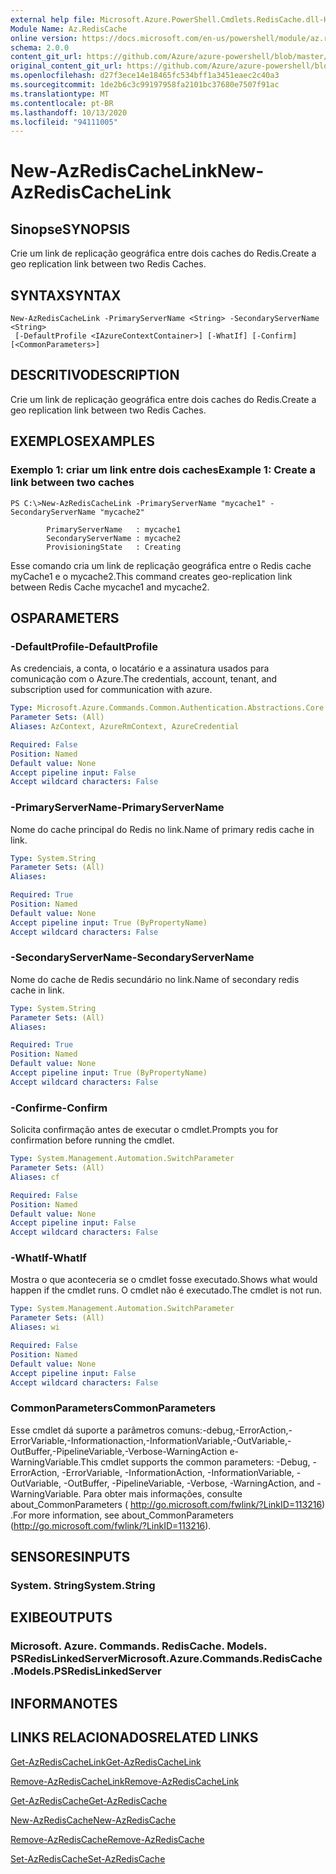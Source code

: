 ```yaml
---
external help file: Microsoft.Azure.PowerShell.Cmdlets.RedisCache.dll-Help.xml
Module Name: Az.RedisCache
online version: https://docs.microsoft.com/en-us/powershell/module/az.rediscache/new-azrediscachelink
schema: 2.0.0
content_git_url: https://github.com/Azure/azure-powershell/blob/master/src/RedisCache/RedisCache/help/New-AzRedisCacheLink.md
original_content_git_url: https://github.com/Azure/azure-powershell/blob/master/src/RedisCache/RedisCache/help/New-AzRedisCacheLink.md
ms.openlocfilehash: d27f3ece14e18465fc534bff1a3451eaec2c40a3
ms.sourcegitcommit: 1de2b6c3c99197958fa2101bc37680e7507f91ac
ms.translationtype: MT
ms.contentlocale: pt-BR
ms.lasthandoff: 10/13/2020
ms.locfileid: "94111005"
---
```

# <span data-ttu-id="02175-101">New-AzRedisCacheLink</span><span class="sxs-lookup"><span data-stu-id="02175-101">New-AzRedisCacheLink</span></span>

## <span data-ttu-id="02175-102">Sinopse</span><span class="sxs-lookup"><span data-stu-id="02175-102">SYNOPSIS</span></span>
<span data-ttu-id="02175-103">Crie um link de replicação geográfica entre dois caches do Redis.</span><span class="sxs-lookup"><span data-stu-id="02175-103">Create a geo replication link between two Redis Caches.</span></span>

## <span data-ttu-id="02175-104">SYNTAX</span><span class="sxs-lookup"><span data-stu-id="02175-104">SYNTAX</span></span>

```
New-AzRedisCacheLink -PrimaryServerName <String> -SecondaryServerName <String>
 [-DefaultProfile <IAzureContextContainer>] [-WhatIf] [-Confirm] [<CommonParameters>]
```

## <span data-ttu-id="02175-105">DESCRITIVO</span><span class="sxs-lookup"><span data-stu-id="02175-105">DESCRIPTION</span></span>
<span data-ttu-id="02175-106">Crie um link de replicação geográfica entre dois caches do Redis.</span><span class="sxs-lookup"><span data-stu-id="02175-106">Create a geo replication link between two Redis Caches.</span></span>

## <span data-ttu-id="02175-107">EXEMPLOS</span><span class="sxs-lookup"><span data-stu-id="02175-107">EXAMPLES</span></span>

### <span data-ttu-id="02175-108">Exemplo 1: criar um link entre dois caches</span><span class="sxs-lookup"><span data-stu-id="02175-108">Example 1: Create a link between two caches</span></span>
```
PS C:\>New-AzRedisCacheLink -PrimaryServerName "mycache1" -SecondaryServerName "mycache2"

        PrimaryServerName   : mycache1
        SecondaryServerName : mycache2
        ProvisioningState   : Creating
```

<span data-ttu-id="02175-109">Esse comando cria um link de replicação geográfica entre o Redis cache myCache1 e o mycache2.</span><span class="sxs-lookup"><span data-stu-id="02175-109">This command creates geo-replication link between Redis Cache mycache1 and mycache2.</span></span>

## <span data-ttu-id="02175-110">OS</span><span class="sxs-lookup"><span data-stu-id="02175-110">PARAMETERS</span></span>

### <span data-ttu-id="02175-111">-DefaultProfile</span><span class="sxs-lookup"><span data-stu-id="02175-111">-DefaultProfile</span></span>
<span data-ttu-id="02175-112">As credenciais, a conta, o locatário e a assinatura usados para comunicação com o Azure.</span><span class="sxs-lookup"><span data-stu-id="02175-112">The credentials, account, tenant, and subscription used for communication with azure.</span></span>

```yaml
Type: Microsoft.Azure.Commands.Common.Authentication.Abstractions.Core.IAzureContextContainer
Parameter Sets: (All)
Aliases: AzContext, AzureRmContext, AzureCredential

Required: False
Position: Named
Default value: None
Accept pipeline input: False
Accept wildcard characters: False
```

### <span data-ttu-id="02175-113">-PrimaryServerName</span><span class="sxs-lookup"><span data-stu-id="02175-113">-PrimaryServerName</span></span>
<span data-ttu-id="02175-114">Nome do cache principal do Redis no link.</span><span class="sxs-lookup"><span data-stu-id="02175-114">Name of primary redis cache in link.</span></span>

```yaml
Type: System.String
Parameter Sets: (All)
Aliases:

Required: True
Position: Named
Default value: None
Accept pipeline input: True (ByPropertyName)
Accept wildcard characters: False
```

### <span data-ttu-id="02175-115">-SecondaryServerName</span><span class="sxs-lookup"><span data-stu-id="02175-115">-SecondaryServerName</span></span>
<span data-ttu-id="02175-116">Nome do cache de Redis secundário no link.</span><span class="sxs-lookup"><span data-stu-id="02175-116">Name of secondary redis cache in link.</span></span>

```yaml
Type: System.String
Parameter Sets: (All)
Aliases:

Required: True
Position: Named
Default value: None
Accept pipeline input: True (ByPropertyName)
Accept wildcard characters: False
```

### <span data-ttu-id="02175-117">-Confirme</span><span class="sxs-lookup"><span data-stu-id="02175-117">-Confirm</span></span>
<span data-ttu-id="02175-118">Solicita confirmação antes de executar o cmdlet.</span><span class="sxs-lookup"><span data-stu-id="02175-118">Prompts you for confirmation before running the cmdlet.</span></span>

```yaml
Type: System.Management.Automation.SwitchParameter
Parameter Sets: (All)
Aliases: cf

Required: False
Position: Named
Default value: None
Accept pipeline input: False
Accept wildcard characters: False
```

### <span data-ttu-id="02175-119">-WhatIf</span><span class="sxs-lookup"><span data-stu-id="02175-119">-WhatIf</span></span>
<span data-ttu-id="02175-120">Mostra o que aconteceria se o cmdlet fosse executado.</span><span class="sxs-lookup"><span data-stu-id="02175-120">Shows what would happen if the cmdlet runs.</span></span>
<span data-ttu-id="02175-121">O cmdlet não é executado.</span><span class="sxs-lookup"><span data-stu-id="02175-121">The cmdlet is not run.</span></span>

```yaml
Type: System.Management.Automation.SwitchParameter
Parameter Sets: (All)
Aliases: wi

Required: False
Position: Named
Default value: None
Accept pipeline input: False
Accept wildcard characters: False
```

### <span data-ttu-id="02175-122">CommonParameters</span><span class="sxs-lookup"><span data-stu-id="02175-122">CommonParameters</span></span>
<span data-ttu-id="02175-123">Esse cmdlet dá suporte a parâmetros comuns:-debug,-ErrorAction,-ErrorVariable,-Informationaction,-InformationVariable,-OutVariable,-OutBuffer,-PipelineVariable,-Verbose-WarningAction e-WarningVariable.</span><span class="sxs-lookup"><span data-stu-id="02175-123">This cmdlet supports the common parameters: -Debug, -ErrorAction, -ErrorVariable, -InformationAction, -InformationVariable, -OutVariable, -OutBuffer, -PipelineVariable, -Verbose, -WarningAction, and -WarningVariable.</span></span> <span data-ttu-id="02175-124">Para obter mais informações, consulte about_CommonParameters ( http://go.microsoft.com/fwlink/?LinkID=113216) .</span><span class="sxs-lookup"><span data-stu-id="02175-124">For more information, see about_CommonParameters (http://go.microsoft.com/fwlink/?LinkID=113216).</span></span>

## <span data-ttu-id="02175-125">SENSORES</span><span class="sxs-lookup"><span data-stu-id="02175-125">INPUTS</span></span>

### <span data-ttu-id="02175-126">System. String</span><span class="sxs-lookup"><span data-stu-id="02175-126">System.String</span></span>

## <span data-ttu-id="02175-127">EXIBE</span><span class="sxs-lookup"><span data-stu-id="02175-127">OUTPUTS</span></span>

### <span data-ttu-id="02175-128">Microsoft. Azure. Commands. RedisCache. Models. PSRedisLinkedServer</span><span class="sxs-lookup"><span data-stu-id="02175-128">Microsoft.Azure.Commands.RedisCache.Models.PSRedisLinkedServer</span></span>

## <span data-ttu-id="02175-129">INFORMA</span><span class="sxs-lookup"><span data-stu-id="02175-129">NOTES</span></span>

## <span data-ttu-id="02175-130">LINKS RELACIONADOS</span><span class="sxs-lookup"><span data-stu-id="02175-130">RELATED LINKS</span></span>

[<span data-ttu-id="02175-131">Get-AzRedisCacheLink</span><span class="sxs-lookup"><span data-stu-id="02175-131">Get-AzRedisCacheLink</span></span>](./Get-AzRedisCacheLink.md)

[<span data-ttu-id="02175-132">Remove-AzRedisCacheLink</span><span class="sxs-lookup"><span data-stu-id="02175-132">Remove-AzRedisCacheLink</span></span>](./Remove-AzRedisCacheLink.md)

[<span data-ttu-id="02175-133">Get-AzRedisCache</span><span class="sxs-lookup"><span data-stu-id="02175-133">Get-AzRedisCache</span></span>](./Get-AzRedisCache.md)

[<span data-ttu-id="02175-134">New-AzRedisCache</span><span class="sxs-lookup"><span data-stu-id="02175-134">New-AzRedisCache</span></span>](./New-AzRedisCache.md)

[<span data-ttu-id="02175-135">Remove-AzRedisCache</span><span class="sxs-lookup"><span data-stu-id="02175-135">Remove-AzRedisCache</span></span>](./Remove-AzRedisCache.md)

[<span data-ttu-id="02175-136">Set-AzRedisCache</span><span class="sxs-lookup"><span data-stu-id="02175-136">Set-AzRedisCache</span></span>](./Set-AzRedisCache.md)